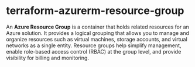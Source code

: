# terraform-azurerm-resource-group

An **Azure Resource Group** is a container that holds related resources for an Azure solution. It provides a logical grouping that allows you to manage and organize resources such as virtual machines, storage accounts, and virtual networks as a single entity. Resource groups help simplify management, enable role-based access control (RBAC) at the group level, and provide visibility for billing and monitoring.

